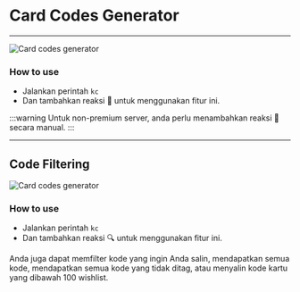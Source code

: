 # Card Codes Generator
---

![Card codes generator](/img/features/codes.png)

### How to use
- Jalankan perintah `kc`
- Dan tambahkan reaksi 📝 untuk menggunakan fitur ini.​​

:::warning
Untuk non-premium server, anda perlu menambahkan reaksi 📝 secara manual.
:::

---
## Code Filtering

![Card codes generator](/img/features/filter.png)

### How to use
- Jalankan perintah `kc`
- Dan tambahkan reaksi 🔍 untuk menggunakan fitur ini.​​

Anda juga dapat memfilter kode yang ingin Anda salin, mendapatkan semua kode, mendapatkan semua kode yang tidak ditag, atau menyalin kode kartu yang dibawah 100 wishlist.
